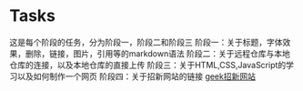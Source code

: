 # Tasks
这是每个阶段的任务，分为阶段一，阶段二和阶段三
阶段一：关于标题，字体效果，删除，链接，图片，引用等的markdown语法
阶段二：关于远程仓库与本地仓库的连接，以及本地仓库的直接上传
阶段三：关于HTML,CSS,JavaScript的学习以及如何制作一个网页
阶段四：关于招新网站的链接 [geek招新网站](https://github.com/yijunchao/yijunchao.github.io/blob/main/%E6%8B%9B%E6%96%B0%E7%BD%91%E7%AB%99%E5%A4%8D%E5%88%BB.markdown)
